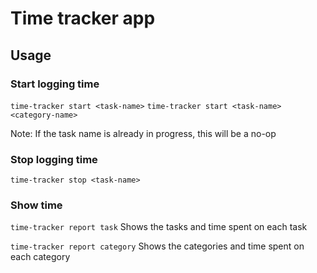 # Time tracker app

## Usage

### Start logging time
`time-tracker start <task-name>`
`time-tracker start <task-name> <category-name>`

Note: If the task name is already in progress, this will be a no-op

### Stop logging time
`time-tracker stop <task-name>`


### Show time
`time-tracker report task`
Shows the tasks and time spent on each task

`time-tracker report category`
Shows the categories and time spent on each category

